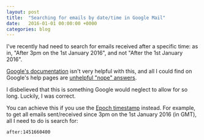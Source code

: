 ```yaml
---
layout: post
title:  "Searching for emails by date/time in Google Mail"
date:   2016-01-01 00:00:00 +0000
categories: blog
---
```


I've recently had need to search for emails received after a specific time: as in, "After 3pm on the 1st January 2016", and not "After the 1st January 2016".

[Google's documentation](https://support.google.com/mail/answer/7190?hl=en) isn't very helpful with this, and all I could find on Google's help pages are [unhelpful "nope" answers](https://productforums.google.com/forum/#!topic/gmail/ANLd2eTCNLM).

I disbelieved that this is something Google would neglect to allow for so long. Luckily, I was correct.

You can achieve this if you use the [Epoch timestamp](http://www.epochconverter.com/) instead. For example, to get all emails sent/received since 3pm on the 1st January 2016 (in GMT), all I need to do is search for:

    after:1451660400
